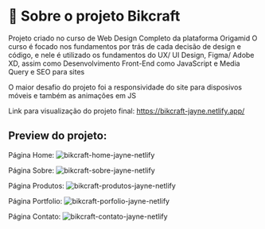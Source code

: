 #  📁 Sobre o projeto Bikcraft

Projeto criado no curso de Web Design Completo da plataforma Origamid
O curso é focado nos fundamentos por trás de cada decisão de design e código, e nele é utilizado os fundamentos do UX/ UI Design, Figma/ Adobe XD, 
assim como Desenvolvimento Front-End como JavaScript e Media Query e SEO para sites

O maior desafio do projeto foi a responsividade do site para disposivos móveis e também as animações em JS

Link para visualização do projeto final:
https://bikcraft-jayne.netlify.app/

## Preview do projeto:
Página Home:
![bikcraft-home-jayne-netlify](https://user-images.githubusercontent.com/64817829/185516150-d4c2f989-ec9f-4beb-b521-eb2c53373172.png)

Página Sobre:
![bikcraft-sobre-jayne-netlify](https://user-images.githubusercontent.com/64817829/185516161-1aa654ed-da59-48d7-a0a4-a36bc7615768.png)

Página Produtos:
![bikcraft-produtos-jayne-netlify](https://user-images.githubusercontent.com/64817829/185516179-46509f83-7122-4cd5-854a-e26a8432a0b3.png)

Página Portfolio:
![bikcraft-porfolio-jayne-netlify](https://user-images.githubusercontent.com/64817829/185516194-f9b003d4-20b7-443b-b070-0290416b5849.png)

Página Contato:
![bikcraft-contato-jayne-netlify](https://user-images.githubusercontent.com/64817829/185516243-d9216360-d0a4-41fc-a60b-5d49b6ce3366.png)
